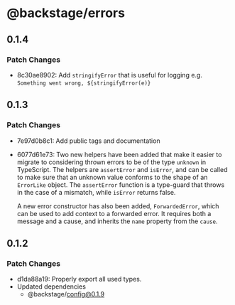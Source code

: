 # @backstage/errors

## 0.1.4

### Patch Changes

- 8c30ae8902: Add `stringifyError` that is useful for logging e.g. `Something went wrong, ${stringifyError(e)}`

## 0.1.3

### Patch Changes

- 7e97d0b8c1: Add public tags and documentation
- 6077d61e73: Two new helpers have been added that make it easier to migrate to considering thrown errors to be of the type `unknown` in TypeScript. The helpers are `assertError` and `isError`, and can be called to make sure that an unknown value conforms to the shape of an `ErrorLike` object. The `assertError` function is a type-guard that throws in the case of a mismatch, while `isError` returns false.

  A new error constructor has also been added, `ForwardedError`, which can be used to add context to a forwarded error. It requires both a message and a cause, and inherits the `name` property from the `cause`.

## 0.1.2

### Patch Changes

- d1da88a19: Properly export all used types.
- Updated dependencies
  - @backstage/config@0.1.9
